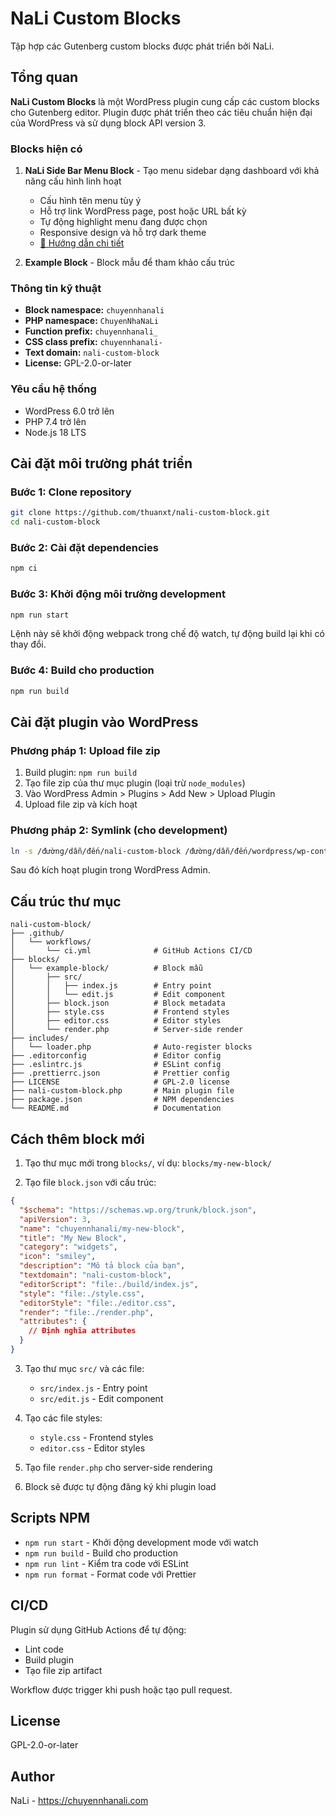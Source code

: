 # NaLi Custom Blocks

Tập hợp các Gutenberg custom blocks được phát triển bởi NaLi.

## Tổng quan

**NaLi Custom Blocks** là một WordPress plugin cung cấp các custom blocks cho Gutenberg editor. Plugin được phát triển theo các tiêu chuẩn hiện đại của WordPress và sử dụng block API version 3.

### Blocks hiện có

1. **NaLi Side Bar Menu Block** - Tạo menu sidebar dạng dashboard với khả năng cấu hình linh hoạt
   - Cấu hình tên menu tùy ý
   - Hỗ trợ link WordPress page, post hoặc URL bất kỳ  
   - Tự động highlight menu đang được chọn
   - Responsive design và hỗ trợ dark theme
   - [📖 Hướng dẫn chi tiết](./SIDEBAR-MENU-GUIDE.md)

2. **Example Block** - Block mẫu để tham khảo cấu trúc

### Thông tin kỹ thuật

- **Block namespace:** `chuyennhanali`
- **PHP namespace:** `ChuyenNhaNaLi`
- **Function prefix:** `chuyennhanali_`
- **CSS class prefix:** `chuyennhanali-`
- **Text domain:** `nali-custom-block`
- **License:** GPL-2.0-or-later

### Yêu cầu hệ thống

- WordPress 6.0 trở lên
- PHP 7.4 trở lên
- Node.js 18 LTS

## Cài đặt môi trường phát triển

### Bước 1: Clone repository

```bash
git clone https://github.com/thuanxt/nali-custom-block.git
cd nali-custom-block
```

### Bước 2: Cài đặt dependencies

```bash
npm ci
```

### Bước 3: Khởi động môi trường development

```bash
npm run start
```

Lệnh này sẽ khởi động webpack trong chế độ watch, tự động build lại khi có thay đổi.

### Bước 4: Build cho production

```bash
npm run build
```

## Cài đặt plugin vào WordPress

### Phương pháp 1: Upload file zip

1. Build plugin: `npm run build`
2. Tạo file zip của thư mục plugin (loại trừ `node_modules`)
3. Vào WordPress Admin > Plugins > Add New > Upload Plugin
4. Upload file zip và kích hoạt

### Phương pháp 2: Symlink (cho development)

```bash
ln -s /đường/dẫn/đến/nali-custom-block /đường/dẫn/đến/wordpress/wp-content/plugins/nali-custom-block
```

Sau đó kích hoạt plugin trong WordPress Admin.

## Cấu trúc thư mục

```
nali-custom-block/
├── .github/
│   └── workflows/
│       └── ci.yml              # GitHub Actions CI/CD
├── blocks/
│   └── example-block/          # Block mẫu
│       ├── src/
│       │   ├── index.js        # Entry point
│       │   └── edit.js         # Edit component
│       ├── block.json          # Block metadata
│       ├── style.css           # Frontend styles
│       ├── editor.css          # Editor styles
│       └── render.php          # Server-side render
├── includes/
│   └── loader.php              # Auto-register blocks
├── .editorconfig               # Editor config
├── .eslintrc.js                # ESLint config
├── .prettierrc.json            # Prettier config
├── LICENSE                     # GPL-2.0 license
├── nali-custom-block.php       # Main plugin file
├── package.json                # NPM dependencies
└── README.md                   # Documentation
```

## Cách thêm block mới

1. Tạo thư mục mới trong `blocks/`, ví dụ: `blocks/my-new-block/`

2. Tạo file `block.json` với cấu trúc:

```json
{
  "$schema": "https://schemas.wp.org/trunk/block.json",
  "apiVersion": 3,
  "name": "chuyennhanali/my-new-block",
  "title": "My New Block",
  "category": "widgets",
  "icon": "smiley",
  "description": "Mô tả block của bạn",
  "textdomain": "nali-custom-block",
  "editorScript": "file:./build/index.js",
  "style": "file:./style.css",
  "editorStyle": "file:./editor.css",
  "render": "file:./render.php",
  "attributes": {
    // Định nghĩa attributes
  }
}
```

3. Tạo thư mục `src/` và các file:
   - `src/index.js` - Entry point
   - `src/edit.js` - Edit component

4. Tạo các file styles:
   - `style.css` - Frontend styles
   - `editor.css` - Editor styles

5. Tạo file `render.php` cho server-side rendering

6. Block sẽ được tự động đăng ký khi plugin load

## Scripts NPM

- `npm run start` - Khởi động development mode với watch
- `npm run build` - Build cho production
- `npm run lint` - Kiểm tra code với ESLint
- `npm run format` - Format code với Prettier

## CI/CD

Plugin sử dụng GitHub Actions để tự động:
- Lint code
- Build plugin
- Tạo file zip artifact

Workflow được trigger khi push hoặc tạo pull request.

## License

GPL-2.0-or-later

## Author

NaLi - https://chuyennhanali.com